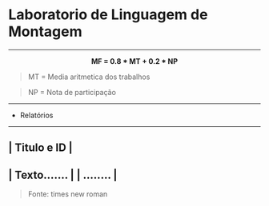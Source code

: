# Laboratorio de Linguagem de Montagem
----------------------------------------


**<p align="center"> MF = 0.8 * MT + 0.2 * NP </p>**
      
> MT = Media aritmetica dos trabalhos

> NP = Nota de participação

-----------------------------------------

- Relatórios
 
 ----------------
| Titulo e ID    |
 ----------------
| Texto.......   |
| ........       |
 ----------------

> Fonte: times new roman



